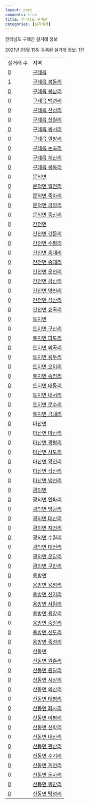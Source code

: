 ```yaml
---
layout: post
comments: true
title: 전라남도 구례군
categories: [실거래가]
---
```


전라남도 구례군 실거래 정보

2021년 05월 13일 등록된 실거래 정보: 1건


<table>
  <tr>
    <td>실거래 수</td>
    <td>지역</td>
  </tr>

  
  <tr>
    <td><a href="4673025000.html">0</a></td>
    <td><a href="4673025000.html">구례읍</a></td>
  </tr>
    

  <tr>
    <td><a href="4673025021.html">1</a></td>
    <td><a href="4673025021.html">구례읍 봉동리</a></td>
  </tr>
    

  <tr>
    <td><a href="4673025022.html">0</a></td>
    <td><a href="4673025022.html">구례읍 봉남리</a></td>
  </tr>
    

  <tr>
    <td><a href="4673025023.html">0</a></td>
    <td><a href="4673025023.html">구례읍 백련리</a></td>
  </tr>
    

  <tr>
    <td><a href="4673025024.html">0</a></td>
    <td><a href="4673025024.html">구례읍 산성리</a></td>
  </tr>
    

  <tr>
    <td><a href="4673025025.html">0</a></td>
    <td><a href="4673025025.html">구례읍 신월리</a></td>
  </tr>
    

  <tr>
    <td><a href="4673025026.html">0</a></td>
    <td><a href="4673025026.html">구례읍 봉서리</a></td>
  </tr>
    

  <tr>
    <td><a href="4673025027.html">0</a></td>
    <td><a href="4673025027.html">구례읍 원방리</a></td>
  </tr>
    

  <tr>
    <td><a href="4673025028.html">0</a></td>
    <td><a href="4673025028.html">구례읍 논곡리</a></td>
  </tr>
    

  <tr>
    <td><a href="4673025029.html">0</a></td>
    <td><a href="4673025029.html">구례읍 계산리</a></td>
  </tr>
    

  <tr>
    <td><a href="4673025030.html">0</a></td>
    <td><a href="4673025030.html">구례읍 봉북리</a></td>
  </tr>
    

  <tr>
    <td><a href="4673031000.html">0</a></td>
    <td><a href="4673031000.html">문척면</a></td>
  </tr>
    

  <tr>
    <td><a href="4673031021.html">0</a></td>
    <td><a href="4673031021.html">문척면 월전리</a></td>
  </tr>
    

  <tr>
    <td><a href="4673031022.html">0</a></td>
    <td><a href="4673031022.html">문척면 죽마리</a></td>
  </tr>
    

  <tr>
    <td><a href="4673031023.html">0</a></td>
    <td><a href="4673031023.html">문척면 금정리</a></td>
  </tr>
    

  <tr>
    <td><a href="4673031024.html">0</a></td>
    <td><a href="4673031024.html">문척면 중산리</a></td>
  </tr>
    

  <tr>
    <td><a href="4673032000.html">0</a></td>
    <td><a href="4673032000.html">간전면</a></td>
  </tr>
    

  <tr>
    <td><a href="4673032021.html">0</a></td>
    <td><a href="4673032021.html">간전면 간문리</a></td>
  </tr>
    

  <tr>
    <td><a href="4673032022.html">0</a></td>
    <td><a href="4673032022.html">간전면 수평리</a></td>
  </tr>
    

  <tr>
    <td><a href="4673032023.html">0</a></td>
    <td><a href="4673032023.html">간전면 흥대리</a></td>
  </tr>
    

  <tr>
    <td><a href="4673032024.html">0</a></td>
    <td><a href="4673032024.html">간전면 중대리</a></td>
  </tr>
    

  <tr>
    <td><a href="4673032025.html">0</a></td>
    <td><a href="4673032025.html">간전면 운천리</a></td>
  </tr>
    

  <tr>
    <td><a href="4673032026.html">0</a></td>
    <td><a href="4673032026.html">간전면 금산리</a></td>
  </tr>
    

  <tr>
    <td><a href="4673032027.html">0</a></td>
    <td><a href="4673032027.html">간전면 양천리</a></td>
  </tr>
    

  <tr>
    <td><a href="4673032028.html">0</a></td>
    <td><a href="4673032028.html">간전면 삼산리</a></td>
  </tr>
    

  <tr>
    <td><a href="4673032029.html">0</a></td>
    <td><a href="4673032029.html">간전면 효곡리</a></td>
  </tr>
    

  <tr>
    <td><a href="4673033000.html">0</a></td>
    <td><a href="4673033000.html">토지면</a></td>
  </tr>
    

  <tr>
    <td><a href="4673033021.html">0</a></td>
    <td><a href="4673033021.html">토지면 구산리</a></td>
  </tr>
    

  <tr>
    <td><a href="4673033022.html">0</a></td>
    <td><a href="4673033022.html">토지면 파도리</a></td>
  </tr>
    

  <tr>
    <td><a href="4673033023.html">0</a></td>
    <td><a href="4673033023.html">토지면 외곡리</a></td>
  </tr>
    

  <tr>
    <td><a href="4673033024.html">0</a></td>
    <td><a href="4673033024.html">토지면 용두리</a></td>
  </tr>
    

  <tr>
    <td><a href="4673033025.html">0</a></td>
    <td><a href="4673033025.html">토지면 오미리</a></td>
  </tr>
    

  <tr>
    <td><a href="4673033026.html">0</a></td>
    <td><a href="4673033026.html">토지면 송정리</a></td>
  </tr>
    

  <tr>
    <td><a href="4673033027.html">0</a></td>
    <td><a href="4673033027.html">토지면 내동리</a></td>
  </tr>
    

  <tr>
    <td><a href="4673033028.html">0</a></td>
    <td><a href="4673033028.html">토지면 내서리</a></td>
  </tr>
    

  <tr>
    <td><a href="4673033029.html">0</a></td>
    <td><a href="4673033029.html">토지면 문수리</a></td>
  </tr>
    

  <tr>
    <td><a href="4673033030.html">0</a></td>
    <td><a href="4673033030.html">토지면 금내리</a></td>
  </tr>
    

  <tr>
    <td><a href="4673034000.html">0</a></td>
    <td><a href="4673034000.html">마산면</a></td>
  </tr>
    

  <tr>
    <td><a href="4673034021.html">0</a></td>
    <td><a href="4673034021.html">마산면 마산리</a></td>
  </tr>
    

  <tr>
    <td><a href="4673034022.html">0</a></td>
    <td><a href="4673034022.html">마산면 광평리</a></td>
  </tr>
    

  <tr>
    <td><a href="4673034023.html">0</a></td>
    <td><a href="4673034023.html">마산면 사도리</a></td>
  </tr>
    

  <tr>
    <td><a href="4673034024.html">0</a></td>
    <td><a href="4673034024.html">마산면 황전리</a></td>
  </tr>
    

  <tr>
    <td><a href="4673034025.html">0</a></td>
    <td><a href="4673034025.html">마산면 갑산리</a></td>
  </tr>
    

  <tr>
    <td><a href="4673034026.html">0</a></td>
    <td><a href="4673034026.html">마산면 냉천리</a></td>
  </tr>
    

  <tr>
    <td><a href="4673035000.html">0</a></td>
    <td><a href="4673035000.html">광의면</a></td>
  </tr>
    

  <tr>
    <td><a href="4673035021.html">0</a></td>
    <td><a href="4673035021.html">광의면 연파리</a></td>
  </tr>
    

  <tr>
    <td><a href="4673035022.html">0</a></td>
    <td><a href="4673035022.html">광의면 방광리</a></td>
  </tr>
    

  <tr>
    <td><a href="4673035023.html">0</a></td>
    <td><a href="4673035023.html">광의면 대산리</a></td>
  </tr>
    

  <tr>
    <td><a href="4673035024.html">0</a></td>
    <td><a href="4673035024.html">광의면 지천리</a></td>
  </tr>
    

  <tr>
    <td><a href="4673035025.html">0</a></td>
    <td><a href="4673035025.html">광의면 수월리</a></td>
  </tr>
    

  <tr>
    <td><a href="4673035026.html">0</a></td>
    <td><a href="4673035026.html">광의면 대전리</a></td>
  </tr>
    

  <tr>
    <td><a href="4673035027.html">0</a></td>
    <td><a href="4673035027.html">광의면 온당리</a></td>
  </tr>
    

  <tr>
    <td><a href="4673035028.html">0</a></td>
    <td><a href="4673035028.html">광의면 구만리</a></td>
  </tr>
    

  <tr>
    <td><a href="4673036000.html">0</a></td>
    <td><a href="4673036000.html">용방면</a></td>
  </tr>
    

  <tr>
    <td><a href="4673036021.html">0</a></td>
    <td><a href="4673036021.html">용방면 용정리</a></td>
  </tr>
    

  <tr>
    <td><a href="4673036022.html">0</a></td>
    <td><a href="4673036022.html">용방면 신지리</a></td>
  </tr>
    

  <tr>
    <td><a href="4673036023.html">0</a></td>
    <td><a href="4673036023.html">용방면 사림리</a></td>
  </tr>
    

  <tr>
    <td><a href="4673036024.html">0</a></td>
    <td><a href="4673036024.html">용방면 용강리</a></td>
  </tr>
    

  <tr>
    <td><a href="4673036025.html">0</a></td>
    <td><a href="4673036025.html">용방면 중방리</a></td>
  </tr>
    

  <tr>
    <td><a href="4673036026.html">0</a></td>
    <td><a href="4673036026.html">용방면 신도리</a></td>
  </tr>
    

  <tr>
    <td><a href="4673036027.html">0</a></td>
    <td><a href="4673036027.html">용방면 죽정리</a></td>
  </tr>
    

  <tr>
    <td><a href="4673037000.html">0</a></td>
    <td><a href="4673037000.html">산동면</a></td>
  </tr>
    

  <tr>
    <td><a href="4673037021.html">0</a></td>
    <td><a href="4673037021.html">산동면 원촌리</a></td>
  </tr>
    

  <tr>
    <td><a href="4673037022.html">0</a></td>
    <td><a href="4673037022.html">산동면 원달리</a></td>
  </tr>
    

  <tr>
    <td><a href="4673037023.html">0</a></td>
    <td><a href="4673037023.html">산동면 시상리</a></td>
  </tr>
    

  <tr>
    <td><a href="4673037024.html">0</a></td>
    <td><a href="4673037024.html">산동면 외산리</a></td>
  </tr>
    

  <tr>
    <td><a href="4673037025.html">0</a></td>
    <td><a href="4673037025.html">산동면 대평리</a></td>
  </tr>
    

  <tr>
    <td><a href="4673037026.html">0</a></td>
    <td><a href="4673037026.html">산동면 좌사리</a></td>
  </tr>
    

  <tr>
    <td><a href="4673037027.html">0</a></td>
    <td><a href="4673037027.html">산동면 이평리</a></td>
  </tr>
    

  <tr>
    <td><a href="4673037028.html">0</a></td>
    <td><a href="4673037028.html">산동면 신학리</a></td>
  </tr>
    

  <tr>
    <td><a href="4673037029.html">0</a></td>
    <td><a href="4673037029.html">산동면 내산리</a></td>
  </tr>
    

  <tr>
    <td><a href="4673037030.html">0</a></td>
    <td><a href="4673037030.html">산동면 관산리</a></td>
  </tr>
    

  <tr>
    <td><a href="4673037031.html">0</a></td>
    <td><a href="4673037031.html">산동면 수기리</a></td>
  </tr>
    

  <tr>
    <td><a href="4673037032.html">0</a></td>
    <td><a href="4673037032.html">산동면 계천리</a></td>
  </tr>
    

  <tr>
    <td><a href="4673037033.html">0</a></td>
    <td><a href="4673037033.html">산동면 둔사리</a></td>
  </tr>
    

  <tr>
    <td><a href="4673037034.html">0</a></td>
    <td><a href="4673037034.html">산동면 위안리</a></td>
  </tr>
    

  <tr>
    <td><a href="4673037035.html">0</a></td>
    <td><a href="4673037035.html">산동면 탑정리</a></td>
  </tr>
    


</table>
    